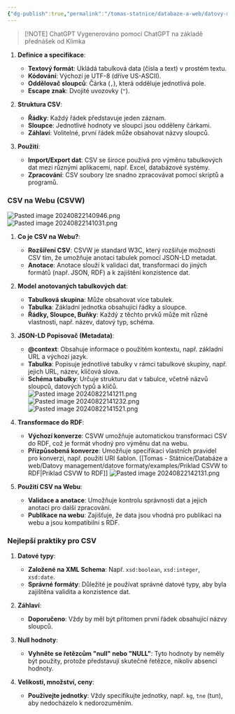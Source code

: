 ```yaml
---
{"dg-publish":true,"permalink":"/tomas-statnice/databaze-a-web/datovy-management/datove-formaty/csv/","tags":["tomas","datovy_management","databaze_a_web"],"noteIcon":""}
---
```


> [!NOTE] ChatGPT
> Vygenerováno pomocí ChatGPT na základě přednášek od Klimka

1. **Definice a specifikace**:
   - **Textový formát**: Ukládá tabulková data (čísla a text) v prostém textu.
   - **Kódování**: Výchozí je UTF-8 (dříve US-ASCII).
   - **Oddělovač sloupců**: Čárka (`,`), která odděluje jednotlivá pole.
   - **Escape znak**: Dvojité uvozovky (`"`).

2. **Struktura CSV**:
   - **Řádky**: Každý řádek představuje jeden záznam.
   - **Sloupce**: Jednotlivé hodnoty ve sloupci jsou odděleny čárkami.
   - **Záhlaví**: Volitelné, první řádek může obsahovat názvy sloupců.

3. **Použití**:
   - **Import/Export dat**: CSV se široce používá pro výměnu tabulkových dat mezi různými aplikacemi, např. Excel, databázové systémy.
   - **Zpracování**: CSV soubory lze snadno zpracovávat pomocí skriptů a programů.

### **CSV na Webu (CSVW)**
![Pasted image 20240822140946.png](/img/user/assets/img/Pasted%20image%2020240822140946.png)
![Pasted image 20240822141031.png](/img/user/assets/img/Pasted%20image%2020240822141031.png)
1. **Co je CSV na Webu?**:
   - **Rozšíření CSV**: CSVW je standard W3C, který rozšiřuje možnosti CSV tím, že umožňuje anotaci tabulek pomocí JSON-LD metadat.
   - **Anotace**: Anotace slouží k validaci dat, transformaci do jiných formátů (např. JSON, RDF) a k zajištění konzistence dat.

2. **Model anotovaných tabulkových dat**:
   - **Tabulková skupina**: Může obsahovat více tabulek.
   - **Tabulka**: Základní jednotka obsahující řádky a sloupce.
   - **Řádky, Sloupce, Buňky**: Každý z těchto prvků může mít různé vlastnosti, např. název, datový typ, schéma.

3. **JSON-LD Popisovač (Metadata)**:
   - **@context**: Obsahuje informace o použitém kontextu, např. základní URL a výchozí jazyk.
   - **Tabulka**: Popisuje jednotlivé tabulky v rámci tabulkové skupiny, např. jejich URL, název, klíčová slova.
   - **Schéma tabulky**: Určuje strukturu dat v tabulce, včetně názvů sloupců, datových typů a klíčů.
   ![Pasted image 20240822141211.png](/img/user/assets/img/Pasted%20image%2020240822141211.png)
   ![Pasted image 20240822141232.png](/img/user/assets/img/Pasted%20image%2020240822141232.png)
   ![Pasted image 20240822141521.png](/img/user/assets/img/Pasted%20image%2020240822141521.png)

4. **Transformace do RDF**:
   - **Výchozí konverze**: CSVW umožňuje automatickou transformaci CSV do RDF, což je formát vhodný pro výměnu dat na webu.
   - **Přizpůsobená konverze**: Umožňuje specifikaci vlastních pravidel pro konverzi, např. použití URI šablon.
   [[Tomas - Státnice/Databáze a web/Datovy management/datove formaty/examples/Priklad CSVW to RDF\|Priklad CSVW to RDF]]
   ![Pasted image 20240822142131.png](/img/user/assets/img/Pasted%20image%2020240822142131.png)

5. **Použití CSV na Webu**:
   - **Validace a anotace**: Umožňuje kontrolu správnosti dat a jejich anotaci pro další zpracování.
   - **Publikace na webu**: Zajišťuje, že data jsou vhodná pro publikaci na webu a jsou kompatibilní s RDF.

### **Nejlepší praktiky pro CSV**

1. **Datové typy**:
   - **Založené na XML Schema**: Např. `xsd:boolean`, `xsd:integer`, `xsd:date`.
   - **Správné formáty**: Důležité je používat správné datové typy, aby byla zajištěna validita a konzistence dat.

2. **Záhlaví**:
   - **Doporučeno**: Vždy by měl být přítomen první řádek obsahující názvy sloupců.

3. **Null hodnoty**:
   - **Vyhněte se řetězcům "null" nebo "NULL"**: Tyto hodnoty by neměly být použity, protože představují skutečné řetězce, nikoliv absenci hodnoty.

4. **Velikosti, množství, ceny**:
   - **Používejte jednotky**: Vždy specifikujte jednotky, např. `kg`, `tne` (tun), aby nedocházelo k nedorozuměním.



